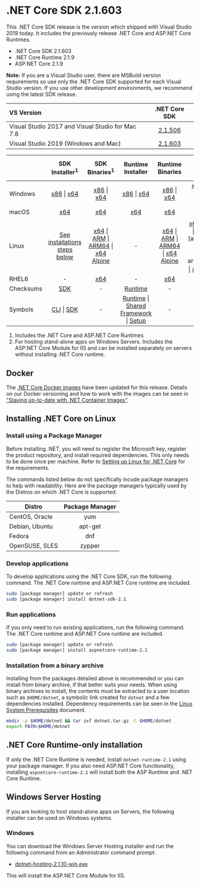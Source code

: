 # .NET Core SDK 2.1.603

This .NET Core SDK release is the version which shipped with Visual Studio 2019 today. It includes the previously release .NET Core and ASP.NET Core Runtimes.

* .NET Core SDK 2.1.603
* .NET Core Runtime 2.1.9
* ASP.NET Core 2.1.9

**Note:** If you are a Visual Studio user, there are MSBuild version requirements so use only the .NET Core SDK supported for each Visual Studio version. If you use other development environments, we recommend using the latest SDK release.

| VS Version | .NET Core SDK |
| :-- | :--: |
| Visual Studio 2017 and Visual Studio for Mac 7.8 | [2.1.506](../2.1.10/2.1.10-download.md) |
| Visual Studio 2019 (Windows and Mac) | [2.1.603](#downloads) |

|           | SDK Installer<sup>1</sup>                        | SDK Binaries<sup>1</sup>                 | Runtime Installer                                        | Runtime Binaries                                 | ASP.NET Core Runtime           |
| --------- | :------------------------------------------:     | :----------------------:                 | :---------------------------:                            | :-------------------------:                      | :-----------------:            |
| Windows   | [x86][dotnet-sdk-win-x86.exe] \| [x64][dotnet-sdk-win-x64.exe] | [x86][dotnet-sdk-win-x86.zip] \| [x64][dotnet-sdk-win-x64.zip] | [x86][dotnet-runtime-win-x86.exe] \| [x64][dotnet-runtime-win-x64.exe] | [x86][dotnet-runtime-win-x86.zip] \| [x64][dotnet-runtime-win-x64.zip] | [x86][aspnetcore-runtime-win-x86.exe] \| [x64][aspnetcore-runtime-win-x64.exe] \| <br> [Hosting Bundle][dotnet-hosting-win.exe]<sup>2</sup> |
| macOS     | [x64][dotnet-sdk-osx-x64.pkg]  | [x64][dotnet-sdk-osx-x64.tar.gz]     | [x64][dotnet-runtime-osx-x64.pkg] | [x64][dotnet-runtime-osx-x64.tar.gz] | [x64][aspnetcore-runtime-osx-x64.tar.gz]<sup>1</sup>
| Linux     | [See installations steps below][linux-install]   | [x64][dotnet-sdk-linux-x64.tar.gz] \| [ARM][dotnet-sdk-linux-arm.tar.gz] \| [ARM64][dotnet-sdk-linux-arm64.tar.gz] \| [x64 Alpine][dotnet-sdk-linux-musl-x64.tar.gz] | - | [x64][dotnet-runtime-linux-x64.tar.gz] \| [ARM][dotnet-runtime-linux-arm.tar.gz] \| [ARM64][dotnet-runtime-linux-arm64.tar.gz] \| [x64 Alpine][dotnet-runtime-linux-musl-x64.tar.gz] | [x64][aspnetcore-runtime-linux-x64.tar.gz]<sup>1</sup>  \| [ARM][aspnetcore-runtime-linux-arm.tar.gz]<sup>1</sup> \| [ARM64][aspnetcore-runtime-linux-arm64.tar.gz] \| [x64 Alpine][aspnetcore-runtime-linux-musl-x64.tar.gz]<sup>1</sup> |
| RHEL6     | -                                                | [x64][dotnet-sdk-rhel.6-x64.tar.gz]                    | -                                                        | [x64][dotnet-runtime-rhel.6-x64.tar.gz] | - |
| Checksums | [SDK][checksums-sdk]                             | -                                        | [Runtime][checksums-runtime]                             | - | - |
| Symbols   | [CLI][cli-symbols.zip] \| [SDK][dotnet-sdk-symbols.zip]  | -                                        | [Runtime][coreclr-symbols.zip] \| [Shared Framework][corefx-symbols.zip] \| [Setup][core-setup-symbols.zip] | - | [ASP.NET Core][aspnet-symbols.zip] |

1. Includes the .NET Core and ASP.NET Core Runtimes
2. For hosting stand-alone apps on Windows Servers. Includes the ASP.NET Core Module for IIS and can be installed separately on servers without installing .NET Core runtime.


## Docker

The [.NET Core Docker images](https://hub.docker.com/r/microsoft/dotnet/) have been updated for this release. Details on our Docker versioning and how to work with the images can be seen in ["Staying up-to-date with .NET Container Images"](https://devblogs.microsoft.com/dotnet/staying-up-to-date-with-net-container-images/).

## Installing .NET Core on Linux

### Install using a Package Manager

Before installing .NET, you will need to register the Microsoft key, register the product repository, and install required dependencies. This only needs to be done once per machine. Refer to [Setting up Linux for .NET Core][linux-setup] for the requirements.

The commands listed below do not specifically incude package managers to help with readability. Here are the package managers typically used by the Distros on which .NET Core is supported.

| Distro | Package Manager  |
| ---             | :----:  |
| CentOS, Oracle  | yum     |
| Debian, Ubuntu  | apt-get |
| Fedora          | dnf     |
| OpenSUSE, SLES  | zypper  |

### Develop applications
To develop applications using the .NET Core SDK, run the following command. The .NET Core runtime and ASP.NET Core runtime are included.

```bash
sudo [package manager] update or refresh
sudo [package manager] install dotnet-sdk-2.1
```

### Run applications
If you only need to run existing applications, run the following command. The .NET Core runtime and ASP.NET Core runtime are included.

```bash
sudo [package manager] update or refresh
sudo [package manager] install aspnetcore-runtime-2.1
```

### Installation from a binary archive

Installing from the packages detailed above is recommended or you can install from binary archive, if that better suits your needs. When using binary archives to install, the contents must be extracted to a user location such as `$HOME/dotnet`, a symbolic link created for `dotnet` and a few dependencies installed. Dependency requirements can be seen in the [Linux System Prerequisites](https://github.com/dotnet/core/blob/master/Documentation/linux-prereqs.md) document.

```bash
mkdir -p $HOME/dotnet && tar zxf dotnet.tar.gz -C $HOME/dotnet
export PATH=$HOME/dotnet
```

## .NET Core Runtime-only installation

If only the .NET Core Runtime is needed, install `dotnet-runtime-2.1` using your package manager. If you also need ASP.NET Core functionality, installing `aspnetcore-runtime-2.1` will install both the ASP Runtime and .NET Core Runtime.

## Windows Server Hosting

If you are looking to host stand-alone apps on Servers, the following installer can be used on Windows systems.

### Windows

You can download the Windows Server Hosting installer and run the following command from an Administrator command prompt:

* [dotnet-hosting-2.1.10-win.exe][dotnet-hosting-win.exe]

This will install the ASP.NET Core Module for IIS.

[blob-runtime]: https://dotnetcli.blob.core.windows.net/dotnet/Runtime/
[blob-sdk]: https://dotnetcli.blob.core.windows.net/dotnet/Sdk/

[dotnet-runtime-linux-arm.tar.gz]: https://download.visualstudio.microsoft.com/download/pr/ef721776-76d3-4356-b739-cacaf30783da/60a557a64c1d47e37147530f9dc8a8e8/dotnet-runtime-2.1.10-linux-arm.tar.gz
[dotnet-runtime-linux-arm64.tar.gz]: https://download.visualstudio.microsoft.com/download/pr/cb60476c-4af4-4205-b2e1-c39b800f2d2f/b80376b0fe3181ead5f54b5a08b00ca3/dotnet-runtime-2.1.10-linux-arm64.tar.gz
[dotnet-runtime-linux-musl-x64.tar.gz]: https://download.visualstudio.microsoft.com/download/pr/5971ab00-c4db-4559-bec1-360961a04b3a/c986d17494b17d8c3735b0cdfd1387bc/dotnet-runtime-2.1.10-linux-musl-x64.tar.gz
[dotnet-runtime-linux-x64.tar.gz]: https://download.visualstudio.microsoft.com/download/pr/9bcab944-6b85-4b90-bc29-eec5d10bc097/6fb4e39de3afc04dfca5a4a224f94edd/dotnet-runtime-2.1.10-linux-x64.tar.gz
[dotnet-runtime-osx-x64.pkg]: https://download.visualstudio.microsoft.com/download/pr/d90c52be-3570-4874-ae79-746051785df4/61d9eb5fb5b55af697e3f24c5b47d9ea/dotnet-runtime-2.1.10-osx-x64.pkg
[dotnet-runtime-osx-x64.tar.gz]: https://download.visualstudio.microsoft.com/download/pr/523b9e88-709d-4100-82a4-c4c1de3a7f3b/9559a95ea9401df75eaddf2dc0b16232/dotnet-runtime-2.1.10-osx-x64.tar.gz
[dotnet-runtime-rhel.6-x64.tar.gz]: https://download.visualstudio.microsoft.com/download/pr/0f9e9c6e-aa8e-4c94-b7ca-32205934efb0/f56a1bf93e4c9ce1cdd8150844ce5f06/dotnet-runtime-2.1.10-rhel.6-x64.tar.gz
[dotnet-runtime-win-arm.zip]: https://download.visualstudio.microsoft.com/download/pr/54c0712b-485a-42bb-8198-aa77e818af1a/710e6fd6565ca3ab634254f973609bb3/dotnet-runtime-2.1.10-win-arm.zip
[dotnet-runtime-win-x64.exe]: https://download.visualstudio.microsoft.com/download/pr/bebd1b20-3797-435c-9e5a-34e7cfe0ba40/1cb1471afb8cbe2a9c11ed51bc88e686/dotnet-runtime-2.1.10-win-x64.exe
[dotnet-runtime-win-x64.zip]: https://download.visualstudio.microsoft.com/download/pr/b2804734-0322-4630-9f5c-c76f07afd2c6/1488e2f66dda5022be6b972706045e21/dotnet-runtime-2.1.10-win-x64.zip
[dotnet-runtime-win-x86.exe]: https://download.visualstudio.microsoft.com/download/pr/9fd55d03-fe94-47d4-a254-a98fd2a93cf9/ad075c599b728d592947999d08695253/dotnet-runtime-2.1.10-win-x86.exe
[dotnet-runtime-win-x86.zip]: https://download.visualstudio.microsoft.com/download/pr/b475fc82-f3c4-4901-8be9-305d8c999c88/04557b59786bb6f01f17d56d167f937a/dotnet-runtime-2.1.10-win-x86.zip

[aspnetcore-runtime-linux-arm.tar.gz]: https://download.visualstudio.microsoft.com/download/pr/b17fd8f4-589a-46cf-bd8a-cc16f8621712/a643c1adb6f62b3943d0c486e1124238/aspnetcore-runtime-2.1.10-linux-arm.tar.gz
[aspnetcore-runtime-linux-musl-x64.tar.gz]: https://download.visualstudio.microsoft.com/download/pr/329e1249-d55a-458a-ae3e-fbd8d5e5c403/a2d9860c68c9f0e681b85b1acd16d20b/aspnetcore-runtime-2.1.10-linux-musl-x64.tar.gz
[aspnetcore-runtime-linux-x64.tar.gz]: https://download.visualstudio.microsoft.com/download/pr/5967af9f-21d4-4b2f-a166-52af457d02aa/713e9a0f3753cf79171594bbdb92ad89/aspnetcore-runtime-2.1.10-linux-x64.tar.gz
[aspnetcore-runtime-osx-x64.tar.gz]: https://download.visualstudio.microsoft.com/download/pr/e0bc7d09-e1f4-4d2f-a6e9-c49ec2b803b8/c169d13b0be8f2eb7fd4cf90f7080b8d/aspnetcore-runtime-2.1.10-osx-x64.tar.gz
[aspnetcore-runtime-win-x64.exe]: https://download.visualstudio.microsoft.com/download/pr/f67fda48-1e9a-4cfb-9c63-435273064b4b/1b980428cbc2c0abc4c4a3907bd16ac3/aspnetcore-runtime-2.1.10-win-x64.exe
[aspnetcore-runtime-win-x64.zip]: https://download.visualstudio.microsoft.com/download/pr/ecb1e954-94a2-401b-9162-06314d84e369/768d0460a1fd21a326f4ce4017c4a9df/aspnetcore-runtime-2.1.10-win-x64.zip
[aspnetcore-runtime-win-x86.exe]: https://download.visualstudio.microsoft.com/download/pr/a0d98a3a-4a80-4619-801e-83c7d13892a6/5c5339e223780ddbe0a08a467c653ca6/aspnetcore-runtime-2.1.10-win-x86.exe
[aspnetcore-runtime-win-x86.zip]: https://download.visualstudio.microsoft.com/download/pr/af0cf37a-4199-4c60-bc6c-336f81461e58/c20dd8d99727e9818156bea0af9be8fe/aspnetcore-runtime-2.1.10-win-x86.zip
[dotnet-hosting-win.exe]: https://download.visualstudio.microsoft.com/download/pr/34ad5a08-c67b-4c6f-a65f-47cb5a83747a/02d897904bd52e8681412e353660ac66/dotnet-hosting-2.1.10-win.exe

[dotnet-sdk-linux-arm.tar.gz]: https://download.visualstudio.microsoft.com/download/pr/32486d30-bbc3-4730-89fa-de3db96fcfe4/20a544d4df09bfd89b7ce788d6c76d20/dotnet-sdk-2.1.603-linux-arm.tar.gz
[dotnet-sdk-linux-arm64.tar.gz]: https://download.visualstudio.microsoft.com/download/pr/fdd4a994-86ae-43d0-b49a-bcf23ece714e/17790e06c4231b2236aa9c54c30d663a/dotnet-sdk-2.1.603-linux-arm64.tar.gz
[dotnet-sdk-linux-musl-x64.tar.gz]: https://download.visualstudio.microsoft.com/download/pr/ef7efa6b-af87-4ab2-be59-a7113744a136/fdb4a4537b9d519779d6a8d114cab823/dotnet-sdk-2.1.603-linux-musl-x64.tar.gz
[dotnet-sdk-linux-x64.tar.gz]: https://download.visualstudio.microsoft.com/download/pr/7117a949-fd46-45e0-a288-403423cecb78/76adccc95d2226649f057794abd0808c/dotnet-sdk-2.1.603-linux-x64.tar.gz
[dotnet-sdk-osx-x64.pkg]: https://download.visualstudio.microsoft.com/download/pr/17eef821-5587-44c3-aab3-614b7f25d762/8b6cb3d006fe7b55fa585f7308cb601a/dotnet-sdk-2.1.603-osx-x64.pkg
[dotnet-sdk-osx-x64.tar.gz]: https://download.visualstudio.microsoft.com/download/pr/fa2dbc73-c57b-4752-a931-020ba361211b/5276fb1e425c9f88f4ae98fc7576a965/dotnet-sdk-2.1.603-osx-x64.tar.gz
[dotnet-sdk-rhel.6-x64.tar.gz]: https://download.visualstudio.microsoft.com/download/pr/e5771d58-e919-4f10-bd36-9ccbe4b9b914/ec1d01c87b3d6ffcb8c4f8a4e2e1a5cc/dotnet-sdk-2.1.603-rhel.6-x64.tar.gz
[dotnet-sdk-win-x64.exe]: https://download.visualstudio.microsoft.com/download/pr/78863fe4-e032-433d-bbc3-f62d6df616ec/b075f5b4bc001b14465e27fdb1c21f07/dotnet-sdk-2.1.603-win-x64.exe
[dotnet-sdk-win-x64.zip]: https://download.visualstudio.microsoft.com/download/pr/6e25f860-0e87-4c49-9d80-9c412629ccb9/6e2d7a14ca1bc94e43b7d7afe8f5a608/dotnet-sdk-2.1.603-win-x64.zip
[dotnet-sdk-win-x86.exe]: https://download.visualstudio.microsoft.com/download/pr/9817f8f3-63f6-4f60-9ecc-b0141a3fe9c5/387d2189137dc9c513226232e97eccf4/dotnet-sdk-2.1.603-win-x86.exe
[dotnet-sdk-win-x86.zip]: https://download.visualstudio.microsoft.com/download/pr/c5697093-641e-4aff-8fcd-c2fd47a5b63d/73a86d9a805f04c62e11af6ce5091b7b/dotnet-sdk-2.1.603-win-x86.zip

[aspnet-symbols.zip]: https://download.visualstudio.microsoft.com/download/pr/fce4e98e-1be3-4603-89a5-0ba98d11ceb0/c207cbf61146b4a4cdb490732c722191/aspnet-2.1.10-symbols.zip
[aspnet-extensions-symbols.zip]: https://download.visualstudio.microsoft.com/download/pr/e49f73d2-9746-45c3-8b08-5e628c13c94e/580ef81d0ff9a73f36de39ff0bb4209f/aspnet-extensions-2.1.10-symbols.zip
[cli-symbols.zip]: https://download.visualstudio.microsoft.com/download/pr/da4719b1-20a3-490e-a81f-46cfaedad2f1/e1e51fdcd30ea26293678dc2cae553df/cli-2.1.10-symbols.zip
[core-setup-symbols.zip]: https://download.visualstudio.microsoft.com/download/pr/1a5b28d3-1d71-43fb-b3be-8e166e736889/1cf3af996cb9b26fc2d5578a3a0b4b39/core-setup-2.1.10-symbols.zip
[coreclr-symbols.zip]: https://download.visualstudio.microsoft.com/download/pr/72c448bc-052c-43d8-bf77-d66b5f6e2372/e2089ffebb26b5f3726c91a48eb288dc/coreclr-2.1.10-symbols.zip
[corefx-symbols.zip]: https://download.visualstudio.microsoft.com/download/pr/2ce8b163-45e8-4834-8c28-4e845f06da2e/77ef403106f2ad9113efb3fe925d1972/corefx-2.1.10-symbols.zip
[dotnet-sdk-symbols.zip]: https://download.visualstudio.microsoft.com/download/pr/8bc18ae0-6616-4218-a35b-c49360ffb0da/0f022b73024bb8d9f2e8d39c4ca4395a/dotnet-sdk-2.1.10-symbols.zip

[checksums-runtime]: https://dotnetcli.blob.core.windows.net/dotnet/checksums/2.1.10-runtime-sha.txt
[checksums-sdk]: https://dotnetcli.blob.core.windows.net/dotnet/checksums/2.1.603-sdk-sha.txt

[linux-install]: https://www.microsoft.com/net/download/linux
[linux-setup]: https://github.com/dotnet/core/blob/master/Documentation/linux-setup.md

[dotnet-blog]: https://devblogs.microsoft.com/dotnet/
